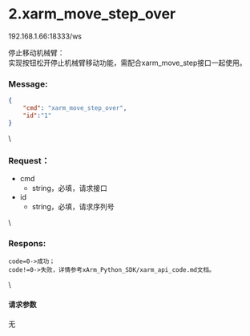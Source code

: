# 2.xarm\_move\_step\_over

192.168.1.66:18333/ws

停止移动机械臂：\
实现按钮松开停止机械臂移动功能，需配合xarm\_move\_step接口一起使用。

### Message:   

```json
{
    "cmd": "xarm_move_step_over",
    "id":"1"
}
```

\


### Request：  

* cmd
  * string，必填，请求接口
* id
  * string，必填，请求序列号

\


### Respons:  

```
code=0->成功；
code!=0->失败，详情参考xArm_Python_SDK/xarm_api_code.md文档。
```

\


#### 请求参数

无
